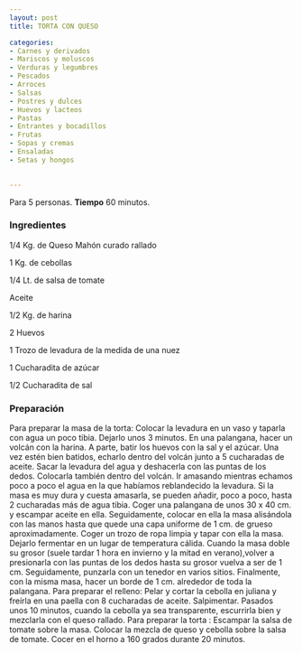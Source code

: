 ```yaml
---
layout: post
title: TORTA CON QUESO

categories:
- Carnes y derivados
- Mariscos y moluscos
- Verduras y legumbres
- Pescados
- Arroces
- Salsas
- Postres y dulces
- Huevos y lacteos
- Pastas
- Entrantes y bocadillos
- Frutas
- Sopas y cremas
- Ensaladas
- Setas y hongos
 

---
```


Para 5 personas.
<b>Tiempo</b> 60 minutos.

<h3>Ingredientes</h3>

1/4 Kg. de Queso Mahón curado rallado

1 Kg. de cebollas

1/4 Lt. de salsa de tomate

Aceite

1/2 Kg. de harina

2 Huevos

1 Trozo de levadura de la medida de una nuez

1 Cucharadita de azúcar

1/2 Cucharadita de sal

<h3>Preparación</h3>

Para preparar la masa de la torta: Colocar la levadura en un vaso y taparla con agua un poco tibia. Dejarlo unos 3 minutos. En una palangana, hacer un volcán con la harina. A parte, batir los huevos con la sal y el azúcar. Una vez estén bien batidos, echarlo dentro del volcán junto a 5 cucharadas de aceite. Sacar la levadura del agua y deshacerla con las puntas de los dedos. Colocarla también dentro del volcán. Ir amasando mientras echamos poco a poco el agua en la que habíamos reblandecido la levadura. Si la masa es muy dura y cuesta amasarla, se pueden añadir, poco a poco, hasta 2 cucharadas más de agua tibia. Coger una palangana de unos 30 x 40 cm. y escampar aceite en ella. Seguidamente, colocar en ella la masa alisándola con las manos hasta que quede una capa uniforme de 1 cm. de grueso aproximadamente. Coger un trozo de ropa limpia y tapar con ella la masa. Dejarlo fermentar en un lugar de temperatura cálida. Cuando la masa doble su grosor (suele tardar 1 hora en invierno y la mitad en verano),volver a presionarla con las puntas de los dedos hasta su grosor vuelva a ser de 1 cm. Seguidamente, punzarla con un tenedor en varios sitios. Finalmente, con la misma masa, hacer un borde de 1 cm. alrededor de toda la palangana. Para preparar el relleno: Pelar y cortar la cebolla en juliana y freírla en una paella con 8 cucharadas de aceite. Salpimentar. Pasados unos 10 minutos, cuando la cebolla ya sea transparente, escurrirla bien y mezclarla con el queso rallado. Para preparar la torta : Escampar la salsa de tomate sobre la masa. Colocar la mezcla de queso y cebolla sobre la salsa de tomate. Cocer en el horno a 160 grados durante 20 minutos.

